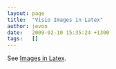 ```yaml
---
layout: page
title:  "Visio Images in Latex"
author: jevon
date:   2009-02-10 15:35:24 +1300
tags:   []
---
```


See [Images in Latex](images-in-latex.md).
